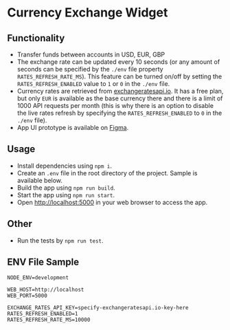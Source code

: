# Currency Exchange Widget

## Functionality
* Transfer funds between accounts in USD, EUR, GBP
* The exchange rate can be updated every 10 seconds (or any amount of seconds can be specified by the `./env` file property `RATES_REFRESH_RATE_MS`). This feature can be turned on/off by setting the `RATES_REFRESH_ENABLED` value to `1` or `0` in the `./env` file.
* Currency rates are retrieved from [exchangeratesapi.io](https://exchangeratesapi.io/documentation/#latestrates). It has a free plan, but only `EUR` is available as the base currency there and there is a limit of 1000 API requests per month (this is why there is an option to disable the live rates refresh by specifying the `RATES_REFRESH_ENABLED` to `0` in the `./env` file).
* App UI prototype is available on [Figma](https://www.figma.com/file/l5ZKI9nTh8PTiIRNYWv40f/Currency-Exchange-Widget?node-id=2%3A2).

## Usage
* Install dependencies using `npm i`.
* Create an `.env` file in the root directory of the project. Sample is available below.
* Build the app using `npm run build`.
* Start the app using `npm run start`.
* Open [http://localhost:5000](http://localhost:5000) in your web browser to access the app.

## Other
* Run the tests by `npm run test`.

## ENV File Sample
```
NODE_ENV=development

WEB_HOST=http://localhost
WEB_PORT=5000

EXCHANGE_RATES_API_KEY=specify-exchangeratesapi.io-key-here
RATES_REFRESH_ENABLED=1 
RATES_REFRESH_RATE_MS=10000
```

